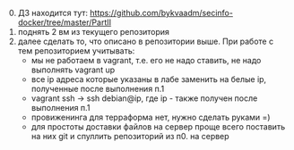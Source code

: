 0. ДЗ находится тут: https://github.com/bykvaadm/secinfo-docker/tree/master/PartII
1. поднять 2 вм из текущего репозитория
2. далее сделать то, что описано в репозитории выше. При работе с тем репозиторием учитывать:
   - мы не работаем в vagrant, т.е. его не надо ставить, не надо выполнять vagrant up
   - все ip адреса которые указаны в лабе заменить на белые ip, полученные после выполнения п.1
   - vagrant ssh -> ssh debian@ip, где ip - также получен после выполнения п.1
   - провиженинга для терраформа нет, нужно сделать руками =)
   - для простоты доставки файлов на сервер проще всего поставить на них git и спуллить репозиторий из п0. на сервер